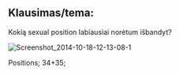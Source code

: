 ## Klausimas/tema:
Kokią sexual position labiausiai norėtum išbandyt?


![Screenshot_2014-10-18-12-13-08-1](https://user-images.githubusercontent.com/75223984/102725545-22fdb980-4320-11eb-8edb-34a2150093ee.png)

Positions; 
34+35;
